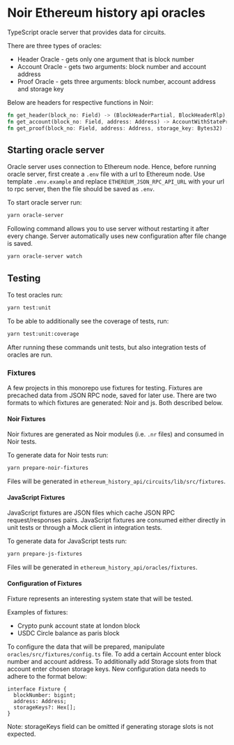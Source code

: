 # Noir Ethereum history api oracles

TypeScript oracle server that provides data for circuits.

There are three types of oracles:

- Header Oracle - gets only one argument that is block number
- Account Oracle - gets two arguments: block number and account address
- Proof Oracle - gets three arguments: block number, account address and storage key

Below are headers for respective functions in Noir:

```rust
fn get_header(block_no: Field) -> (BlockHeaderPartial, BlockHeaderRlp);
fn get_account(block_no: Field, address: Address) -> AccountWithStateProof;
fn get_proof(block_no: Field, address: Address, storage_key: Bytes32) -> StateAndStorageProof;
```

## Starting oracle server

Oracle server uses connection to Ethereum node. Hence, before running oracle server, first create a `.env` file with a url to Ethereum node. Use template `.env.example` and replace `ETHEREUM_JSON_RPC_API_URL` with your url to rpc server, then the file should be saved as `.env`.

To start oracle server run:

```sh
yarn oracle-server
```

Following command allows you to use server without restarting it after every change. Server automatically uses new configuration after file change is saved.

```sh
yarn oracle-server watch
```

## Testing

To test oracles run:

```sh
yarn test:unit
```

To be able to additionally see the coverage of tests, run:

```sh
yarn test:unit:coverage
```

After running these commands unit tests, but also integration tests of oracles are run.

### Fixtures

A few projects in this monorepo use fixtures for testing. Fixtures are precached data from JSON RPC node, saved for later use. There are two formats to which fixtures are generated: Noir and js. Both described below.

#### Noir Fixtures

Noir fixtures are generated as Noir modules (i.e. `.nr` files) and consumed in Noir tests.

To generate data for Noir tests run:

```sh
yarn prepare-noir-fixtures
```

Files will be generated in `ethereum_history_api/circuits/lib/src/fixtures`.

#### JavaScript Fixtures

JavaScript fixtures are JSON files which cache JSON RPC request/responses pairs.
JavaScript fixtures are consumed either directly in unit tests or through a Mock client in integration tests.

To generate data for JavaScript tests run:

```sh
yarn prepare-js-fixtures
```

Files will be generated in `ethereum_history_api/oracles/fixtures`.

#### Configuration of Fixtures

Fixture represents an interesting system state that will be tested.

Examples of fixtures:

- Crypto punk account state at london block
- USDC Circle balance as paris block

To configure the data that will be prepared, manipulate `oracles/src/fixtures/config.ts` file. To add a certain Account enter block number and account address. To additionally add Storage slots from that account enter chosen storage keys. New configuration data needs to adhere to the format below:

```
interface Fixture {
  blockNumber: bigint;
  address: Address;
  storageKeys?: Hex[];
}
```

Note: storageKeys field can be omitted if generating storage slots is not expected.

